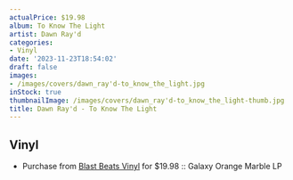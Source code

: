 ```yaml
---
actualPrice: $19.98
album: To Know The Light
artist: Dawn Ray'd
categories:
- Vinyl
date: '2023-11-23T18:54:02'
draft: false
images:
- /images/covers/dawn_ray'd-to_know_the_light.jpg
inStock: true
thumbnailImage: /images/covers/dawn_ray'd-to_know_the_light-thumb.jpg
title: Dawn Ray'd - To Know The Light
---
```


## Vinyl
* Purchase from [Blast Beats Vinyl](https://blastbeatsvinyl.com/products/dawn-rayd-to-know-the-light-galaxy-orange-marble-lp) for $19.98 :: Galaxy Orange Marble LP
